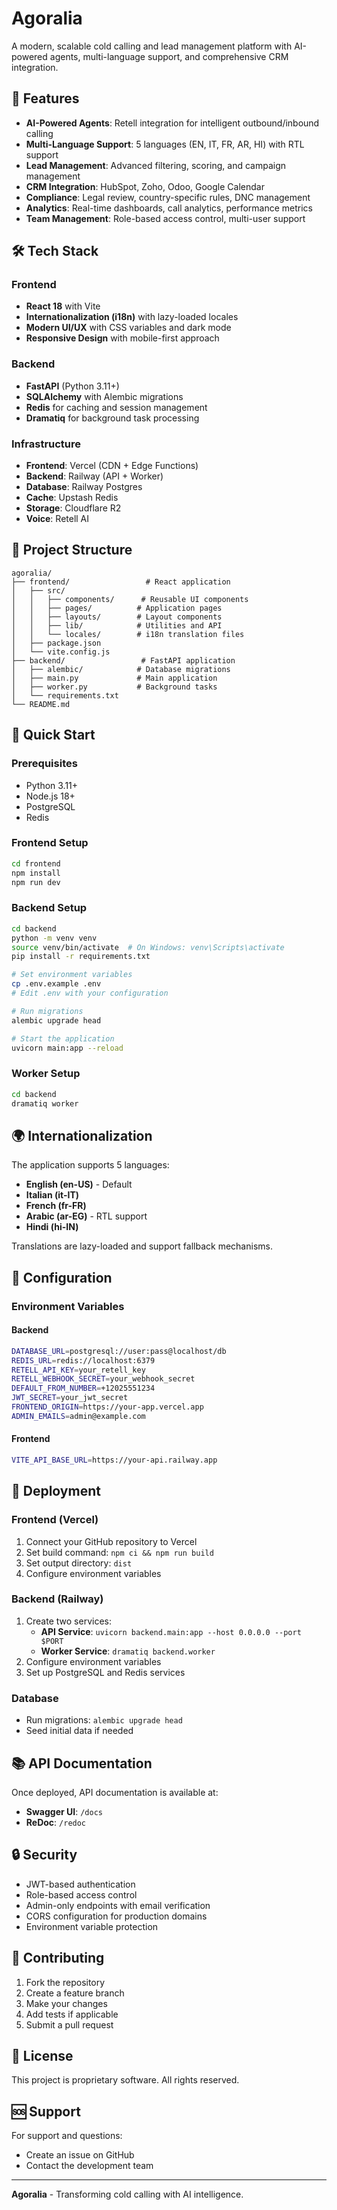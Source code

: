 # Agoralia

A modern, scalable cold calling and lead management platform with AI-powered agents, multi-language support, and comprehensive CRM integration.

## 🚀 Features

- **AI-Powered Agents**: Retell integration for intelligent outbound/inbound calling
- **Multi-Language Support**: 5 languages (EN, IT, FR, AR, HI) with RTL support
- **Lead Management**: Advanced filtering, scoring, and campaign management
- **CRM Integration**: HubSpot, Zoho, Odoo, Google Calendar
- **Compliance**: Legal review, country-specific rules, DNC management
- **Analytics**: Real-time dashboards, call analytics, performance metrics
- **Team Management**: Role-based access control, multi-user support

## 🛠 Tech Stack

### Frontend
- **React 18** with Vite
- **Internationalization (i18n)** with lazy-loaded locales
- **Modern UI/UX** with CSS variables and dark mode
- **Responsive Design** with mobile-first approach

### Backend
- **FastAPI** (Python 3.11+)
- **SQLAlchemy** with Alembic migrations
- **Redis** for caching and session management
- **Dramatiq** for background task processing

### Infrastructure
- **Frontend**: Vercel (CDN + Edge Functions)
- **Backend**: Railway (API + Worker)
- **Database**: Railway Postgres
- **Cache**: Upstash Redis
- **Storage**: Cloudflare R2
- **Voice**: Retell AI

## 📁 Project Structure

```
agoralia/
├── frontend/                 # React application
│   ├── src/
│   │   ├── components/      # Reusable UI components
│   │   ├── pages/          # Application pages
│   │   ├── layouts/        # Layout components
│   │   ├── lib/            # Utilities and API
│   │   └── locales/        # i18n translation files
│   ├── package.json
│   └── vite.config.js
├── backend/                 # FastAPI application
│   ├── alembic/            # Database migrations
│   ├── main.py             # Main application
│   ├── worker.py           # Background tasks
│   └── requirements.txt
└── README.md
```

## 🚀 Quick Start

### Prerequisites
- Python 3.11+
- Node.js 18+
- PostgreSQL
- Redis

### Frontend Setup
```bash
cd frontend
npm install
npm run dev
```

### Backend Setup
```bash
cd backend
python -m venv venv
source venv/bin/activate  # On Windows: venv\Scripts\activate
pip install -r requirements.txt

# Set environment variables
cp .env.example .env
# Edit .env with your configuration

# Run migrations
alembic upgrade head

# Start the application
uvicorn main:app --reload
```

### Worker Setup
```bash
cd backend
dramatiq worker
```

## 🌍 Internationalization

The application supports 5 languages:
- **English (en-US)** - Default
- **Italian (it-IT)**
- **French (fr-FR)**
- **Arabic (ar-EG)** - RTL support
- **Hindi (hi-IN)**

Translations are lazy-loaded and support fallback mechanisms.

## 🔧 Configuration

### Environment Variables

#### Backend
```bash
DATABASE_URL=postgresql://user:pass@localhost/db
REDIS_URL=redis://localhost:6379
RETELL_API_KEY=your_retell_key
RETELL_WEBHOOK_SECRET=your_webhook_secret
DEFAULT_FROM_NUMBER=+12025551234
JWT_SECRET=your_jwt_secret
FRONTEND_ORIGIN=https://your-app.vercel.app
ADMIN_EMAILS=admin@example.com
```

#### Frontend
```bash
VITE_API_BASE_URL=https://your-api.railway.app
```

## 🚀 Deployment

### Frontend (Vercel)
1. Connect your GitHub repository to Vercel
2. Set build command: `npm ci && npm run build`
3. Set output directory: `dist`
4. Configure environment variables

### Backend (Railway)
1. Create two services:
   - **API Service**: `uvicorn backend.main:app --host 0.0.0.0 --port $PORT`
   - **Worker Service**: `dramatiq backend.worker`
2. Configure environment variables
3. Set up PostgreSQL and Redis services

### Database
- Run migrations: `alembic upgrade head`
- Seed initial data if needed

## 📚 API Documentation

Once deployed, API documentation is available at:
- **Swagger UI**: `/docs`
- **ReDoc**: `/redoc`

## 🔒 Security

- JWT-based authentication
- Role-based access control
- Admin-only endpoints with email verification
- CORS configuration for production domains
- Environment variable protection

## 🤝 Contributing

1. Fork the repository
2. Create a feature branch
3. Make your changes
4. Add tests if applicable
5. Submit a pull request

## 📄 License

This project is proprietary software. All rights reserved.

## 🆘 Support

For support and questions:
- Create an issue on GitHub
- Contact the development team

---

**Agoralia** - Transforming cold calling with AI intelligence.
